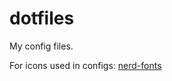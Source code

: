 # dotfiles
My config files.

For icons used in configs: [nerd-fonts](https://github.com/ryanoasis/nerd-fonts/tree/gh-pages)
